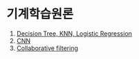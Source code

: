 # 기계학습원론

1. [Decision Tree, KNN, Logistic Regression](https://github.com/jun4021/CS-review/blob/master/Fundamental%20of%20Machine%20Learning/HW1/HW1.ipynb)
2. [CNN](https://github.com/jun4021/CS-review/tree/master/Fundamental%20of%20Machine%20Learning/HW2)
3. [Collaborative filtering](https://github.com/jun4021/CS-review/tree/master/Fundamental%20of%20Machine%20Learning/HW3)
